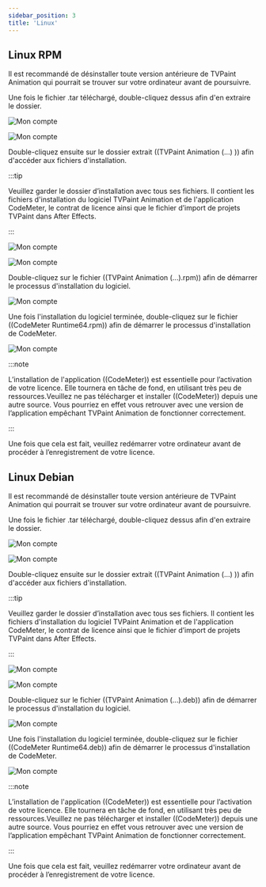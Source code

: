 ```yaml
---
sidebar_position: 3
title: 'Linux'
---
```


## Linux RPM

Il est recommandé de désinstaller toute version antérieure de TVPaint Animation qui pourrait se trouver sur votre ordinateur avant de poursuivre.

Une fois le fichier .tar téléchargé, double-cliquez dessus afin d'en extraire le dossier.

![Mon compte](/img/telecharger-installer/installation/linux/linux-rpm/tar-file.png)

![Mon compte](/img/telecharger-installer/installation/linux/linux-rpm/extract.png)

Double-cliquez ensuite sur le dossier extrait ((TVPaint Animation (...) )) afin d'accéder aux fichiers d'installation.

:::tip

Veuillez garder le dossier d’installation avec tous ses fichiers. Il contient les fichiers d'installation du logiciel TVPaint Animation et de l'application CodeMeter, le contrat de licence ainsi que le fichier d’import de projets TVPaint dans After Effects.

:::

![Mon compte](/img/telecharger-installer/installation/linux/linux-rpm/install-folder.png)

![Mon compte](/img/telecharger-installer/installation/linux/linux-rpm/install-files.png)

Double-cliquez sur le fichier ((TVPaint Animation (...).rpm)) afin de démarrer le processus d'installation du logiciel.

![Mon compte](/img/telecharger-installer/installation/linux/linux-rpm/tvp-install.png)

Une fois l'installation du logiciel terminée, double-cliquez sur le fichier ((CodeMeter Runtime64.rpm)) afin de démarrer le processus d'installation de CodeMeter.

![Mon compte](/img/telecharger-installer/installation/linux/linux-rpm/driver-install.png)

:::note

L’installation de l'application ((CodeMeter)) est essentielle pour l’activation de votre licence. Elle tournera en tâche de fond, en utilisant très peu de ressources.Veuillez ne pas télécharger et installer ((CodeMeter)) depuis une autre source. Vous pourriez en effet vous retrouver avec une version de l’application empêchant TVPaint Animation de fonctionner correctement.

:::

Une fois que cela est fait, veuillez redémarrer votre ordinateur avant de procéder à l’enregistrement de votre licence.

## Linux Debian

Il est recommandé de désinstaller toute version antérieure de TVPaint Animation qui pourrait se trouver sur votre ordinateur avant de poursuivre.

Une fois le fichier .tar téléchargé, double-cliquez dessus afin d'en extraire le dossier.

![Mon compte](/img/telecharger-installer/installation/linux/linux-debian/tar-file.png)

![Mon compte](/img/telecharger-installer/installation/linux/linux-debian/extract.png)

Double-cliquez ensuite sur le dossier extrait ((TVPaint Animation (...) )) afin d'accéder aux fichiers d'installation.

:::tip

Veuillez garder le dossier d’installation avec tous ses fichiers. Il contient les fichiers d'installation du logiciel TVPaint Animation et de l'application CodeMeter, le contrat de licence ainsi que le fichier d’import de projets TVPaint dans After Effects.

:::

![Mon compte](/img/telecharger-installer/installation/linux/linux-debian/install-folder.png)

![Mon compte](/img/telecharger-installer/installation/linux/linux-debian/install-files.png)

Double-cliquez sur le fichier ((TVPaint Animation (...).deb)) afin de démarrer le processus d'installation du logiciel.

![Mon compte](/img/telecharger-installer/installation/linux/linux-debian/tvp-install.png)

Une fois l'installation du logiciel terminée, double-cliquez sur le fichier ((CodeMeter Runtime64.deb)) afin de démarrer le processus d'installation de CodeMeter.

![Mon compte](/img/telecharger-installer/installation/linux/linux-debian/driver-install.png)

:::note

L’installation de l'application ((CodeMeter)) est essentielle pour l’activation de votre licence. Elle tournera en tâche de fond, en utilisant très peu de ressources.Veuillez ne pas télécharger et installer ((CodeMeter)) depuis une autre source. Vous pourriez en effet vous retrouver avec une version de l’application empêchant TVPaint Animation de fonctionner correctement.

:::

Une fois que cela est fait, veuillez redémarrer votre ordinateur avant de procéder à l’enregistrement de votre licence.